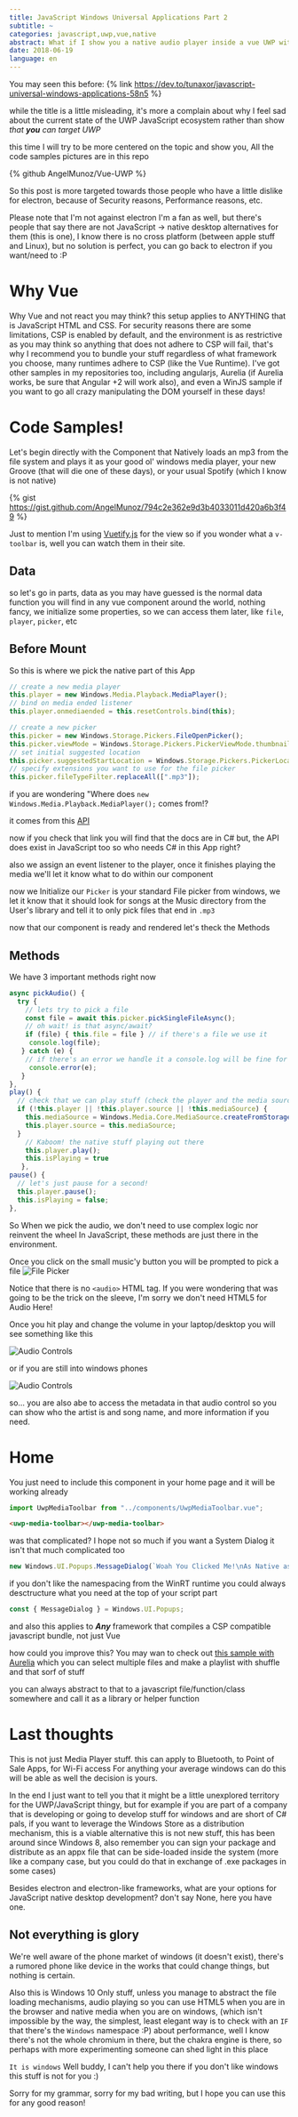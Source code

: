 ```yaml
---
title: JavaScript Windows Universal Applications Part 2
subtitle: ~
categories: javascript,uwp,vue,native
abstract: What if I show you a native audio player inside a vue UWP without an audio tag?
date: 2018-06-19
language: en
---
```


You may seen this before: 
{% link https://dev.to/tunaxor/javascript-universal-windows-applications-58n5 %}


while the title is a little misleading, it's more a complain about why I feel sad about the current state of the UWP JavaScript ecosystem rather than show *that* ***you*** *can target UWP*


this time I will try to be more centered on the topic and show you, All the code samples pictures are in this repo 

{% github AngelMunoz/Vue-UWP %} 


So this post is more targeted towards those people who have a little dislike for electron, because of Security reasons, Performance reasons, etc.

Please note that I'm not against electron I'm a fan as well, but there's people that say there are not JavaScript -> native desktop alternatives for them (this is one), I know there is no cross platform (between apple stuff and Linux), but no solution is perfect, you can go back to electron if you want/need to :P



# Why Vue
Why Vue and not react you may think? this setup applies to ANYTHING that is JavaScript HTML and CSS. For security reasons there are some limitations, CSP is enabled by default, and the environment is as restrictive as you may think so anything that does not adhere to CSP will fail, that's why I recommend you to bundle your stuff regardless of what framework you choose, many runtimes adhere to CSP (like the Vue Runtime). I've got other samples in my repositories too, including angularjs, Aurelia (if Aurelia works, be sure that Angular +2 will work also), and even a WinJS sample if you want to go all crazy manipulating the DOM yourself in these days!


# Code Samples!

Let's begin directly with the Component that Natively loads an mp3 from the file system and plays it as your good ol' windows media player, your new Groove (that will die one of these days), or your usual Spotify (which I know is not native)

{% gist https://gist.github.com/AngelMunoz/794c2e362e9d3b4033011d420a6b3f49 %} 


Just to mention I'm using [Vuetify.js](https://vuetifyjs.com) for the view so if you wonder what a `v-toolbar` is, well you can watch them in their site.



## Data
so let's go in parts, data as you may have guessed is the normal data function you will find in any vue component around the world, nothing fancy, we initialize some properties, so we can access them later, like `file`, `player`, `picker`, etc

## Before Mount
So this is where we pick the native part of this App
```js
// create a new media player
this.player = new Windows.Media.Playback.MediaPlayer();
// bind on media ended listener
this.player.onmediaended = this.resetControls.bind(this);

// create a new picker
this.picker = new Windows.Storage.Pickers.FileOpenPicker();
this.picker.viewMode = Windows.Storage.Pickers.PickerViewMode.thumbnail;
// set initial suggested location
this.picker.suggestedStartLocation = Windows.Storage.Pickers.PickerLocationId.musicLibrary;
// specify extensions you want to use for the file picker
this.picker.fileTypeFilter.replaceAll([".mp3"]);
```

if you are wondering "Where does `new Windows.Media.Playback.MediaPlayer();` comes from!?

it comes from this [API](https://docs.microsoft.com/en-us/windows/uwp/audio-video-camera/media-playback-with-mediasource)

now if you check that link you will find that the docs are in C# but, the API does exist in JavaScript too so who needs C# in this App right?

also we assign an event listener to the player, once it finishes playing the media we'll let it know what to do within our component


now we Initialize our `Picker` is your standard File picker from windows, we let it know that it should look for songs at the Music directory from the User's library and tell it to only pick files that end in `.mp3`


now that our component is ready and rendered let's theck the Methods

## Methods
We have 3 important methods right now
```js
async pickAudio() {
  try {
    // lets try to pick a file
    const file = await this.picker.pickSingleFileAsync();
    // oh wait! is that async/await?
    if (file) { this.file = file } // if there's a file we use it
     console.log(file);
   } catch (e) {
    // if there's an error we handle it a console.log will be fine for now
     console.error(e);
   }
},
play() {
  // check that we can play stuff (check the player and the media source)
  if (!this.player || !this.player.source || !this.mediaSource) {
    this.mediaSource = Windows.Media.Core.MediaSource.createFromStorageFile(this.file);
    this.player.source = this.mediaSource;
  }
    // Kaboom! the native stuff playing out there
    this.player.play();
    this.isPlaying = true
   },
pause() {
  // let's just pause for a second!
  this.player.pause();
  this.isPlaying = false;
},
```
So When we pick the audio, we don't need to use complex logic nor reinvent the wheel In JavaScript, these methods are just there in the environment.


Once you click on the small music'y button you will be prompted to pick a file
![File Picker](https://i.imgur.com/7XONfcp.png)


Notice that there is no `<audio>` HTML tag. If you were wondering that was going to be the trick on the sleeve, I'm sorry we don't need HTML5 for Audio Here!

Once you hit play and change the volume in your laptop/desktop
you will see something like this 

![Audio Controls](https://i.imgur.com/0FCzruu.png)

or if you are still into windows phones

![Audio Controls](https://i.imgur.com/fPp0WAI.png)

so... you are also abe to access the metadata in that audio control so you can show who the artist is and song name, and more information if you need.

# Home
You just need to include this component in your home page and it will be working already


```js
import UwpMediaToolbar from "../components/UwpMediaToolbar.vue";
```
```html
<uwp-media-toolbar></uwp-media-toolbar>
```

was that complicated? I hope not so much
if you want a System Dialog it isn't that much complicated too
```js
new Windows.UI.Popups.MessageDialog(`Woah You Clicked Me!\nAs Native as It Gets`, "I'm Clicked!").showAsync();
```
if you don't like the namespacing from the WinRT runtime you could always desctructure what you need at the top of your script part
```js
const { MessageDialog } = Windows.UI.Popups;
```
and also this applies to ***Any*** framework that compiles a CSP compatible javascript bundle, not just Vue


how could you improve this? You may wan to check out [this sample with Aurelia](https://github.com/AngelMunoz/AureliaUWP) which you can select multiple files and make a playlist with shuffle and that sorf of stuff


you can always abstract to that to a javascript file/function/class somewhere and call it as a library or helper function


# Last thoughts
This is not just Media Player stuff. this can apply to Bluetooth, to Point of Sale Apps, for Wi-Fi access
For anything your average windows can do this will be able as well the decision is yours.


In the end I just want to tell you that it might be a little unexplored territory for the UWP/JavaScript thingy, but for example if you are part of a company that is developing or going to develop stuff for windows and are short of C# pals, if you want to leverage the Windows Store as a distribution mechanism, this is a viable alternative this is not new stuff, this has been around since Windows 8, also remember you can sign your package and distribute as an appx file that can be side-loaded inside the system (more like a company case, but you could do that in exchange of .exe packages in some cases)


Besides electron and electron-like frameworks, what are your options for JavaScript native desktop development? don't say None, here you have one.


## Not everything is glory
We're well aware of the phone market of windows (it doesn't exist), there's a rumored phone like device in the works that could change things, but nothing is certain.

Also this is Windows 10 Only stuff, unless you manage to abstract the file loading mechanisms, audio playing so you can use HTML5 when you are in the browser and native media when you are on windows, (which isn't impossible by the way, the simplest, least elegant way is to check with an `IF` that there's the `Windows` namespace :P)
about performance, well I know there's not the whole chromium in there, but the chakra engine is there, so perhaps with more experimenting someone can shed light in this place

`It is windows`  Well buddy, I can't help you there if you don't like windows this stuff is not for you :)



Sorry for my grammar, sorry for my bad writing, but I hope you can use this for any good reason!
